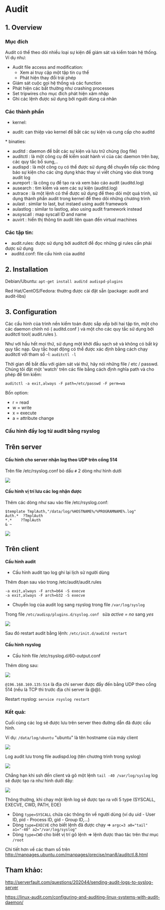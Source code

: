 # Audit 

## 1. Overview
### Mục đích 
Audit có thể theo dõi nhiều loại sự kiện để giám sát và kiểm toán hệ thống. Ví dụ như:
* Audit file access and modification: 
	<ul>
  	<li>Xem ai truy cập một tập tin cụ thể</li>
  	<li>Phát hiện thay đổi trái phép</li>
	</ul>	
* Giám sát cuộc gọi hệ thống và các function
* Phát hiện các bất thường như  crashing processes
* Set tripwires cho mục đích phát hiện xâm nhập
* Ghi các lệnh được sử dụng bởi người dùng cá nhân

### Các thành phần
* kernel:
<ul>
<li>audit: can thiệp vào kernel để bắt các sự kiện và cung cấp cho auditd</li>
</ul>
* binaties:
<ul>
<li>auditd : daemon để bắt các sự kiện và lưu trữ chúng (log file)</li>
<li>auditctl : là một công cụ để kiểm soát hành vi của các daemon trên bay, các quy tắc bổ sung,..</li>
<li>audispd : là một công cụ có thể được sử dụng để chuyển tiếp các thông báo sự kiện cho các ứng dụng khác thay vì viết chúng vào disk trong audit log</li>
<li>aureport : là công cụ để tạo ra và xem báo cáo audit (auditd.log)</li>
<li>ausearch : tìm kiếm và xem các sự kiện (auditd.log)</li>
<li>autrace : là một lệnh có thể được sử dụng để theo dõi một quá trình, sử dụng thành phần audit trong kernel để theo dõi những chương trình</li>
<li>aulast : similar to last, but instaed using audit framework</li>
<li>aulastlog : similar to lastlog, also using audit framework instead</li>
<li>ausyscall : map syscall ID and name</li>
<li>auvirt : hiển thị thông tin audit liên quan đến  virtual machines</li>
</ul>
	
### Các tập tin: 

<li>audit.rules: được sử dụng bởi auditctl để đọc những gì rules cần phải được sử dụng</li>
<li>auditd.conf: file cấu hình của auditd</li>


## 2. Installation
Debian/Ubuntu: `apt-get install auditd audispd-plugins`

Red Hat/CentOS/Fedora: thường được cài đặt sẵn (package: audit and audit-libs)

## 3. Configuration

Các cấu hình của trình nền kiểm toán được sắp xếp bởi hai tập tin, một cho các daemon chính nó ( auditd.conf ) và một cho các quy tắc sử dụng bởi auditctl tool( audit.rules ).

Như với hầu hết mọi thứ, sử dụng một khởi đầu sạch sẽ và không có bất kỳ quy tắc nạp. Quy tắc hoạt động có thể được xác định bằng cách chạy auditctl với tham số -l: ` auditctl -l `

Thời gian để bắt đầu với giám sát vài thứ, hãy nói những file / etc / passwd. Chúng tôi đặt một 'watch' trên các file bằng cách định nghĩa path và cho phép để tìm kiếm:

`auditctl -a exit,always -F path=/etc/passwd -F perm=wa`

Bốn option:
* r = read
* w = write
* x = execute
* a = attribute change

### Cấu hình đẩy log từ audit bằng rsyslog
## Trên server
#### Cấu hình cho server nhận log theo UDP trên cổng 514

Trên file /etc/rsyslog.conf bỏ dấu `#` 2 dòng như hình dưới

<img src = "https://github.com/trangnth/Audit-Ubuntu-14.04/blob/master/img/rsyslog-conf-server-udp.png">

#### Cấu hình vị trí lưu các log nhận được
Thêm các dòng như sau vào file /etc/rsyslog.conf:

```
$template TmplAuth,"/data/log/%HOSTNAME%/%PROGRAMNAME%.log"
Auth.*  ?TmplAuth
*.*    ?TmplAuth
& ~
```
<img src = "https://github.com/trangnth/Audit-Ubuntu-14.04/blob/master/img/rsyslog-conf-server.png">

## Trên client
#### Cấu hình audit
* Cấu hình audit tạo log ghi lại lịch sử người dùng

Thêm đoạn sau vào trong /etc/audit/audit.rules
```
-a exit,always -F arch=b64 -S execve
-a exit,always -F arch=b32 -S execve
```

* Chuyển log của audit log sang rsyslog trong file `/var/log/syslog`

Trong file `/etc/audisp/plugins.d/syslog.conf ` sửa *active = no* sang *yes*

<img src = "https://github.com/trangnth/Audit-Ubuntu-14.04/blob/master/img/audit-conf.png">

Sau đó restart audit bằng lệnh: `/etc/init.d/auditd restart`

#### Cấu hình rsyslog
* Cấu hình file /etc/rsyslog.d/60-output.conf

Thêm dòng sau:

<img src = "https://github.com/trangnth/Audit-Ubuntu-14.04/blob/master/img/60-output.png">

`@196.168.169.135:514` là địa chỉ server được đẩy đến bằng UDP theo cổng 514 (nếu là TCP thì trước địa chỉ server là @@).

Restart rsyslog: `service rsyslog restart`

### Kết quả:

Cuối cùng các log sẽ được lưu trên server theo đường dẫn đã được cấu hình.

Ví dụ: `/data/log/ubuntu` "ubuntu" là tên hostname của máy client

<img src = "https://github.com/trangnth/Audit-Ubuntu-14.04/blob/master/img/server2.png">

Log audit lưu trong file audispd.log (tên chương trình trong syslog)

<img src = "https://raw.github.com/trangnth/Audit-Ubuntu-14.04/master/img/server3.png">

Chẳng hạn khi ssh đến client và gõ một lệnh `tail -40 /var/log/syslog` log sẽ được tạo ra như hình dưới đây:

<img src = "https://github.com/trangnth/Audit-Ubuntu-14.04/blob/master/img/LOG.png">

Thông thường, khi chạy một lệnh log sẽ được tạo ra với 5 type (SYSCALL, EXECVE, CWD, PATH, EOE)

- Dòng `type=SYSCALL` chứa các thông tin về người dùng (ví dụ uid - User ID, pid - Process ID,  gid - Group ID,...)
- Dòng `type=EXECVE` cho biết lệnh đã được chạy => `argc=3 a0="tail" a1="-40" a2="/var/log/syslog"`
- Dòng `type=CWD` cho biết vị trí gõ lệnh => lệnh được thao tác trên thư mục `/root`

Chi tiết hơn về các tham số trên http://manpages.ubuntu.com/manpages/precise/man8/auditctl.8.html

## Tham khảo:
http://serverfault.com/questions/202044/sending-audit-logs-to-syslog-server

https://linux-audit.com/configuring-and-auditing-linux-systems-with-audit-daemon/

